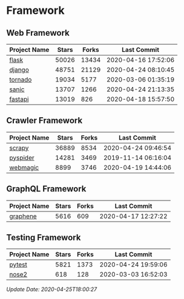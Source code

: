 # Framework

## Web Framework

| Project Name | Stars | Forks | Last Commit |
| ------------ | ----- | ----- | ----------- |
| [flask](https://github.com/pallets/flask) | 50026 | 13434 | 2020-04-16 17:52:06 |
| [django](https://github.com/django/django) | 48751 | 21129 | 2020-04-24 08:10:45 |
| [tornado](https://github.com/tornadoweb/tornado) | 19034 | 5177 | 2020-03-06 01:35:19 |
| [sanic](https://github.com/huge-success/sanic) | 13707 | 1266 | 2020-04-24 21:13:35 |
| [fastapi](https://github.com/tiangolo/fastapi) | 13019 | 826 | 2020-04-18 15:57:50 |

## Crawler Framework

| Project Name | Stars | Forks | Last Commit |
| ------------ | ----- | ----- | ----------- |
| [scrapy](https://github.com/scrapy/scrapy) | 36889 | 8534 | 2020-04-24 09:46:54 |
| [pyspider](https://github.com/binux/pyspider) | 14281 | 3469 | 2019-11-14 06:16:04 |
| [webmagic](https://github.com/code4craft/webmagic) | 8899 | 3746 | 2020-04-19 14:44:06 |

## GraphQL Framework

| Project Name | Stars | Forks | Last Commit |
| ------------ | ----- | ----- | ----------- |
| [graphene](https://github.com/graphql-python/graphene) | 5616 | 609 | 2020-04-17 12:27:22 |

## Testing Framework

| Project Name | Stars | Forks | Last Commit |
| ------------ | ----- | ----- | ----------- |
| [pytest](https://github.com/pytest-dev/pytest) | 5821 | 1373 | 2020-04-24 19:59:06 |
| [nose2](https://github.com/nose-devs/nose2) | 618 | 128 | 2020-03-03 16:52:03 |

*Update Date: 2020-04-25T18:00:27*